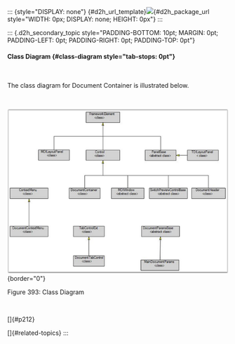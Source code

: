 ::: {style="DISPLAY: none"}
[](ms-xhelp:///?Id=d2h_url_template){#d2h_url_template}![](!package_url!){#d2h_package_url style="WIDTH: 0px; DISPLAY: none; HEIGHT: 0px"}
:::

::: {.d2h_secondary_topic style="PADDING-BOTTOM: 10pt; MARGIN: 0pt; PADDING-LEFT: 0pt; PADDING-RIGHT: 0pt; PADDING-TOP: 0pt"}
#### Class Diagram {#class-diagram style="tab-stops: 0pt"}

 

The class diagram for Document Container is illustrated below.

 

![](ImagesExt/image30_372.png){border="0"}

Figure 393: Class Diagram

 

[]{#p212} 

[]{#related-topics}
:::
